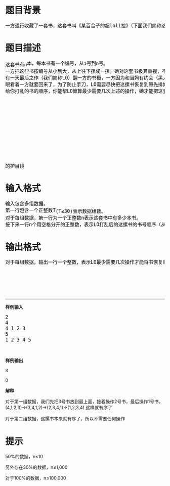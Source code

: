 # 

 
 # 题目背景 
<pre class="problem-content" style="margin-top: 0px; margin-bottom: 0px; color: rgb(0, 0, 0); font-size: 15px; line-height: normal;">
一方通行收藏了一套书，这套书叫《某百合子的超loli控》（下面我们简称这套书）</pre> 

 
 # 题目描述 
<pre class="problem-content" style="margin-top: 0px; margin-bottom: 0px; color: rgb(0, 0, 0); font-size: 15px; line-height: normal;">
<span class="katex" style="font-family: sans-serif, Arial, Verdana, 'Trebuchet MS';"><span class="katex-mathml"><span class="katex-html"><span class="strut" style="height: 0.75em;"><span class="strut bottom" style="height: 1em; vertical-align: -0.25em;"><span class="base textstyle uncramped"><span class="mord mathit"><span class="mopen">这套书有n</span></span></span></span></span></span></span></span><span class="mrel" style="font-family: sans-serif, Arial, Verdana, 'Trebuchet MS';"><span class="mord"><span class="mord"><span class="mclose">本，每本书有一个编号，从<span class="katex"><span class="katex-mathml">1<span class="katex-html"><span class="strut" style="height: 0.64444em;"><span class="strut bottom" style="height: 0.64444em; vertical-align: 0em;"><span class="base textstyle uncramped"><span class="mord">号到n<span class="katex"><span class="katex-mathml"><span class="katex-html"><span class="strut" style="height: 0.43056em;"><span class="strut bottom" style="height: 0.43056em; vertical-align: 0em;"><span class="base textstyle uncramped"><span class="mord mathit">号。</span></span></span></span></span></span></span></span></span></span></span></span></span></span></span></span></span></span></pre>

<pre class="problem-content" style="margin-top: 0px; margin-bottom: 0px; color: rgb(0, 0, 0); font-size: 15px; line-height: normal;">
<span class="katex"><span class="katex-mathml"><span class="katex-html"><span class="strut" style="height: 0.75em;"><span class="strut bottom" style="height: 1em; vertical-align: -0.25em;"><span class="base textstyle uncramped"><span class="mord mathit"><span class="mopen"><span class="mord mathit"><span class="mrel"><span class="mord"><span class="mord"><span class="mclose"><span class="katex"><span class="katex-mathml"><span class="katex-html"><span class="strut" style="height: 0.64444em;"><span class="strut bottom" style="height: 0.64444em; vertical-align: 0em;"><span class="base textstyle uncramped"><span class="mord"><span class="katex"><span class="katex-mathml"><span class="katex-html"><span class="strut" style="height: 0.43056em;"><span class="strut bottom" style="height: 0.43056em; vertical-align: 0em;"><span class="base textstyle uncramped"><span class="mord mathit">一方把这些书按编号从小到大，从上往下摞成一摞。她对这套书极其重视，不允许任何人动这套书。
有一天最后之作（我们简称LO）翻一方的书橱，一方因为和当妈有约会（黑人问号.jpg），所以家里只有LO。LO对这套书非常好奇，偷偷的看了一下，结果发现这里面竟然有当年当妈和一方相爱相杀（雾）的故事。LO看得出神，结果把一摞书的顺序打乱了。
眼看着一方就要回来了，为了防止手刀，LO需要尽快把这摞书恢复到原先排好序的状态。由于每本书都非常重，而LO的体型又非常娇小，所以LO能做的操作只有把一本书从书堆中抽出来，然后把这本书放到书堆的顶部。
给你打乱的书的顺序，你能帮LO算算最少需要几次上述的操作，她才能把这套书恢复顺序？假如你能算出来的话，LO答应送给你一个御坂妹












的护目镜</span></span></span></span></span></span></span></span></span></span></span></span></span></span></span></span></span></span></span></span></span></span></span></span></span></span></span></pre> 

 
 # 输入格式 
<pre class="problem-content" style="margin-top: 0px; margin-bottom: 0px; color: rgb(0, 0, 0); font-size: 15px; line-height: normal;">
输入包含多组数据。
第一行包含一个正整数<span class="katex"><span class="katex-mathml">T<span class="katex-html"><span class="strut" style="height: 0.75em;"><span class="strut bottom" style="height: 1em; vertical-align: -0.25em;"><span class="base textstyle uncramped"><span class="mord mathit" style="margin-right: 0.13889em;"><span class="mopen">(<span class="mord mathit" style="margin-right: 0.13889em;">T<span class="mrel">&le;<span class="mord">3<span class="mord">0<span class="mclose">)表示数据组数。
对于每组数据，第一行为一个正整数<span class="katex"><span class="katex-mathml">n<span class="katex-html"><span class="strut" style="height: 0.43056em;"><span class="strut bottom" style="height: 0.43056em; vertical-align: 0em;"><span class="base textstyle uncramped"><span class="mord mathit">表示这套书中有多少本书。
接下来一行<span class="katex"><span class="katex-mathml">n<span class="katex-html"><span class="strut" style="height: 0.43056em;"><span class="strut bottom" style="height: 0.43056em; vertical-align: 0em;"><span class="base textstyle uncramped"><span class="mord mathit">个用空格分开的正整数，表示LO打乱后的这摞书的书号顺序（从上往下）。</span></span></span></span></span></span></span></span></span></span></span></span></span></span></span></span></span></span></span></span></span></span></span></span></span></span></span></pre> 

 
 # 输出格式 
<pre class="problem-content" style="margin-top: 0px; margin-bottom: 0px; color: rgb(0, 0, 0); font-size: 15px; line-height: normal;">
对于每组数据，输出一行一个整数，表示LO最少需要几次操作才能将书恢复顺序。</pre>

<p>&nbsp;</p>

<p>&nbsp;</p>

<p>&nbsp;</p>

<hr />
<p><strong>样例输入</strong></p>

<pre class="problem-content" style="margin-top: 0px; margin-bottom: 0px; color: rgb(0, 0, 0); font-size: 15px; line-height: normal;">
2
4
4&nbsp;1&nbsp;2&nbsp;3
5
1&nbsp;2&nbsp;3&nbsp;4&nbsp;5</pre>

<p>&nbsp;</p>

<p><strong>样例输出</strong></p>

<p>3</p>

<p>0</p>

<p><strong>解释</strong></p>

<p>对于第一组数据，我们先把3号书放到最上面，接着操作2号书，最后操作1号书，(4,1,2,3)&rarr;<span style="line-height: 20.8px;">(3,4,1,2)&rarr;(</span><span style="line-height: 20.8px;">2</span><span style="line-height: 20.8px;">,</span><span style="line-height: 20.8px;">3</span><span style="line-height: 20.8px;">,4,1)&rarr;(</span><span style="line-height: 20.8px;">1</span><span style="line-height: 20.8px;">,</span><span style="line-height: 20.8px;">2</span><span style="line-height: 20.8px;">,</span><span style="line-height: 20.8px;">3</span><span style="line-height: 20.8px;">,</span><span style="line-height: 20.8px;">4)&nbsp;这样就有序了</span></p>

<p><span style="line-height: 20.8px;">对于第二组数据，这摞书本来就有序了，所以不需要任何操作</span></p> 

 
 # 提示 
<p>50%的数据，n&le;10</p>

<p>另外存在30%的数据，n&le;1,000</p>

<p>对于100%的数据，n&le;100,000</p> 
